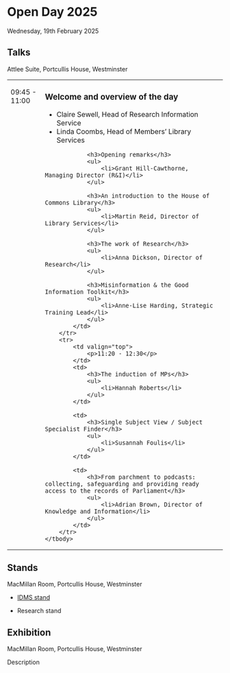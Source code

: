 # Open Day 2025

Wednesday, 19th February 2025

## Talks

Attlee Suite, Portcullis House, Westminster

<table>
	<tbody>
		<tr>
			<td valign="top">
				<p>09:45 - 11:00</p>
			</td>
			<td>
				<h3>Welcome and overview of the day</h3>
				<ul>
					<li>Claire Sewell, Head of Research Information Service</li>
					<li>Linda Coombs, Head of Members’ Library Services</li>
				</ul>
				
				<h3>Opening remarks</h3>
				<ul>
					<li>Grant Hill-Cawthorne, Managing Director (R&I)</li>
				</ul>
				
				<h3>An introduction to the House of Commons Library</h3>
				<ul>
					<li>Martin Reid, Director of Library Services</li>
				</ul>
				
				<h3>The work of Research</h3>
				<ul>
					<li>Anna Dickson, Director of Research</li>
				</ul>
				
				<h3>Misinformation & the Good Information Toolkit</h3>
				<ul>
					<li>Anne-Lise Harding, Strategic Training Lead</li>
				</ul>
			</td>
		</tr>
		<tr>
			<td valign="top">
				<p>11:20 - 12:30</p>
			</td>
			<td>
				<h3>The induction of MPs</h3>
				<ul>
					<li>Hannah Roberts</li>
				</ul>
			</td>

			<td>
				<h3>Single Subject View / Subject Specialist Finder</h3>
				<ul>
					<li>Susannah Foulis</li>
				</ul>
			</td>

			<td>
				<h3>From parchment to podcasts: collecting, safeguarding and providing ready access to the records of Parliament</h3>
				<ul>
					<li>Adrian Brown, Director of Knowledge and Information</li>
				</ul>
			</td>
		</tr>
	</tbody>
</table>
		
## Stands

MacMillan Room, Portcullis House, Westminster

* [IDMS stand](idms)

* Research stand


## Exhibition

MacMillan Room, Portcullis House, Westminster

Description



